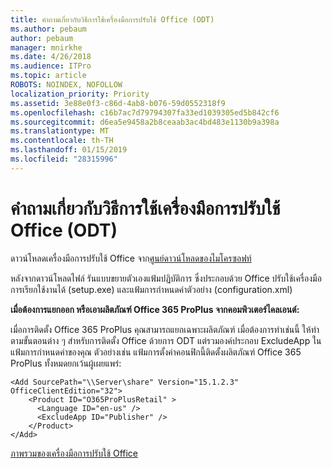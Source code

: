 ```yaml
---
title: คำถามเกี่ยวกับวิธีการใช้เครื่องมือการปรับใช้ Office (ODT)
ms.author: pebaum
author: pebaum
manager: mnirkhe
ms.date: 4/26/2018
ms.audience: ITPro
ms.topic: article
ROBOTS: NOINDEX, NOFOLLOW
localization_priority: Priority
ms.assetid: 3e88e0f3-c86d-4ab8-b076-59d0552318f9
ms.openlocfilehash: c16b7ac7d79794307fa33ed1039305ed5b842cf6
ms.sourcegitcommit: d6ea5e9458a2b8ceaab3ac4bd483e1130b9a398a
ms.translationtype: MT
ms.contentlocale: th-TH
ms.lasthandoff: 01/15/2019
ms.locfileid: "28315996"
---
```

# <a name="questions-about-how-to-use-the-office-deployment-tool-odt"></a>คำถามเกี่ยวกับวิธีการใช้เครื่องมือการปรับใช้ Office (ODT)

ดาวน์โหลดเครื่องมือการปรับใช้ Office จาก[ศูนย์ดาวน์โหลดของไมโครซอฟท์](http://go.microsoft.com/fwlink/p/?LinkID=626065)
  
หลังจากดาวน์โหลดไฟล์ รันแบบขยายตัวเองแฟ้มปฏิบัติการ ซึ่งประกอบด้วย Office ปรับใช้เครื่องมือการเรียกใช้งานได้ (setup.exe) และแฟ้มการกำหนดค่าตัวอย่าง (configuration.xml)
  
 **เมื่อต้องการแยกออก หรือเอาผลิตภัณฑ์ Office 365 ProPlus จากคอมพิวเตอร์ไคลเอนต์:**
  
เมื่อการติดตั้ง Office 365 ProPlus คุณสามารถแยกเฉพาะผลิตภัณฑ์ เมื่อต้องการทำเช่นนี้ ให้ทำตามขั้นตอนต่าง ๆ สำหรับการติดตั้ง Office ด้วยการ ODT แต่รวมองค์ประกอบ ExcludeApp ในแฟ้มการกำหนดค่าของคุณ ตัวอย่างเช่น แฟ้มการตั้งค่าคอนฟิกนี้ติดตั้งผลิตภัณฑ์ Office 365 ProPlus ทั้งหมดยกเว้นผู้เผยแพร่:
  
```
<Add SourcePath="\\Server\share" Version="15.1.2.3" OfficeClientEdition="32">
    <Product ID="O365ProPlusRetail" >
      <Language ID="en-us" />
      <ExcludeApp ID="Publisher" />
    </Product>
</Add>
```

[ภาพรวมของเครื่องมือการปรับใช้ Office](https://docs.microsoft.com/deployoffice/overview-of-the-office-2016-deployment-tool)
  

